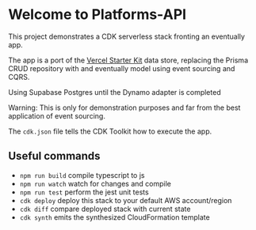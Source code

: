 # Welcome to Platforms-API

This project demonstrates a CDK serverless stack fronting an eventually app.

The app is a port of the [Vercel Starter Kit](https://vercel.com/templates/next.js/platforms-starter-kit) data store, replacing the Prisma CRUD repository with and eventually model using event sourcing and CQRS.

Using Supabase Postgres until the Dynamo adapter is completed

Warning: This is only for demonstration purposes and far from the best application of event sourcing.

The `cdk.json` file tells the CDK Toolkit how to execute the app.

## Useful commands

- `npm run build` compile typescript to js
- `npm run watch` watch for changes and compile
- `npm run test` perform the jest unit tests
- `cdk deploy` deploy this stack to your default AWS account/region
- `cdk diff` compare deployed stack with current state
- `cdk synth` emits the synthesized CloudFormation template
